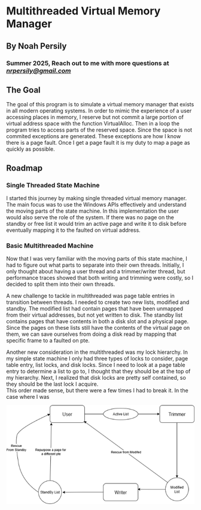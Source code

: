# Multithreaded Virtual Memory Manager

## By Noah Persily
### Summer 2025, Reach out to me with more questions at *nrpersily@gmail.com*



## The Goal



The goal of this program is to simulate a virtual memory manager that exists in all modern operating systems. 
In order to mimic the experience of a user accessing places in memory, I reserve but not commit a large portion of virtual address space with the function VirtualAlloc.
Then in a loop the program tries to access parts of the reserved space. Since the space is not commited exceptions are generated. These exceptions are how I know there is a page fault. Once I get a page fault it is my duty to map a page as quickly as possible. 


## Roadmap

### Single Threaded State Machine

I started this journey by making single threaded virtual memory manager. The main focus was to use the Windows APIs effectively and understand the moving parts of the state machine. In this implementation the user would also serve the role of the system. If there was no page on the standby or free list it would trim an active page and write it to disk before eventually mapping it to the faulted on virtual address.

### Basic Multithreaded Machine 

Now that I was very familiar with the moving parts of this state machine, I had to figure out what parts to separate into their own threads.
Initially, I only thought about having a user thread and a trimmer/writer thread, but performance traces showed that both writing and trimming were costly, so I decided to split them into their own threads.

A new challenge to tackle in multithreaded was page table entries in transition between threads. I needed to create two new lists, modified and standby. The modified list had contain pages that have been unmapped from their virtual addresses, but not yet written to disk. The standby list contains pages that have contents in both a disk slot and a physical page.
Since the pages on these lists still have the contents of the virtual page on them, we can save ourselves from doing a disk read by mapping that specific frame to a faulted on pte. 


Another new consideration in the multithreaded was my lock hierarchy. In my simple state machine I only had three types of locks to consider, page table entry, list locks, and disk locks. 
Since I need to look at a page table entry to determine a list to go to, I thought that they should be at the top of my hierarchy. 
Next, I realized that disk locks are pretty self contained, so they should be the last lock I acquire.  
This order made sense, but there were a few times I had to break it. In the case where I was

![diagram 1](images/figure1.png)